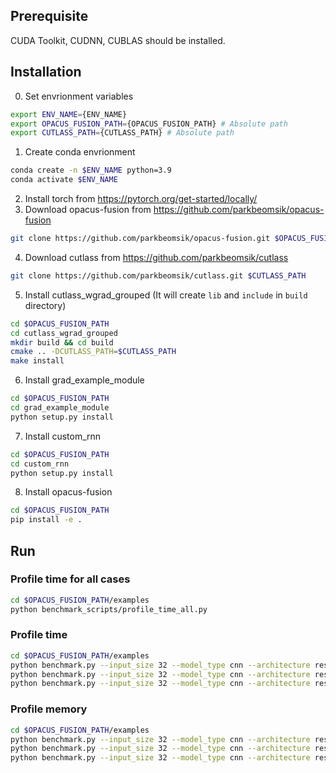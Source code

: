 ## Prerequisite
CUDA Toolkit, CUDNN, CUBLAS should be installed.

## Installation

0. Set envrionment variables
```bash
export ENV_NAME={ENV_NAME}
export OPACUS_FUSION_PATH={OPACUS_FUSION_PATH} # Absolute path
export CUTLASS_PATH={CUTLASS_PATH} # Absolute path
```
1. Create conda envrionment
```bash
conda create -n $ENV_NAME python=3.9
conda activate $ENV_NAME
```
2. Install torch from https://pytorch.org/get-started/locally/
3. Download opacus-fusion from https://github.com/parkbeomsik/opacus-fusion
```bash
git clone https://github.com/parkbeomsik/opacus-fusion.git $OPACUS_FUSION_PATH
```
4. Download cutlass from https://github.com/parkbeomsik/cutlass
```bash
git clone https://github.com/parkbeomsik/cutlass.git $CUTLASS_PATH
```
5. Install cutlass_wgrad_grouped (It will create `lib` and `include` in `build` directory)
```bash
cd $OPACUS_FUSION_PATH
cd cutlass_wgrad_grouped
mkdir build && cd build
cmake .. -DCUTLASS_PATH=$CUTLASS_PATH
make install
```
6. Install grad_example_module
```bash
cd $OPACUS_FUSION_PATH
cd grad_example_module
python setup.py install
```
7. Install custom_rnn
```bash
cd $OPACUS_FUSION_PATH
cd custom_rnn
python setup.py install
```
8. Install opacus-fusion
```bash
cd $OPACUS_FUSION_PATH
pip install -e .
```

## Run
### Profile time for all cases
```bash
cd $OPACUS_FUSION_PATH/examples
python benchmark_scripts/profile_time_all.py
```

### Profile time
```bash
cd $OPACUS_FUSION_PATH/examples
python benchmark.py --input_size 32 --model_type cnn --architecture resnet18 --dpsgd_mode naive --batch_size 16 --profile_time # DPSGD
python benchmark.py --input_size 32 --model_type cnn --architecture resnet18 --dpsgd_mode reweight --batch_size 16 --profile_time # DPSGD(R)
python benchmark.py --input_size 32 --model_type cnn --architecture resnet18 --dpsgd_mode elegant --batch_size 16 --profile_time # Proposed
```

### Profile memory
```bash
cd $OPACUS_FUSION_PATH/examples
python benchmark.py --input_size 32 --model_type cnn --architecture resnet18 --dpsgd_mode naive --batch_size 16 --profile_memory --warm_up_steps 0 --steps 1 # DPSGD
python benchmark.py --input_size 32 --model_type cnn --architecture resnet18 --dpsgd_mode reweight --batch_size 16 --profile_memory --warm_up_steps 0 --steps 1 # DPSGD(R)
python benchmark.py --input_size 32 --model_type cnn --architecture resnet18 --dpsgd_mode elegant --batch_size 16 --profile_memory --warm_up_steps 0 --steps 1 # Proposed
```